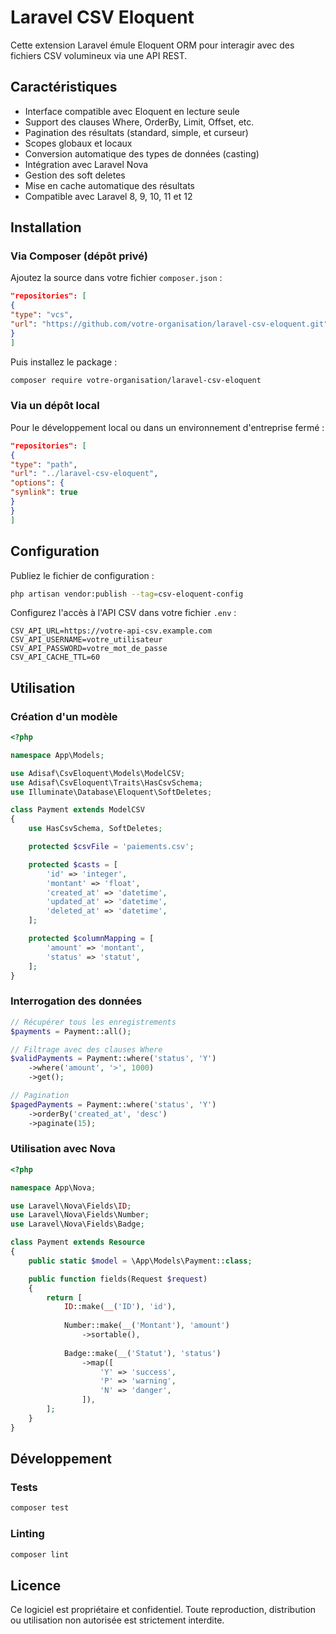 # Laravel CSV Eloquent

Cette extension Laravel émule Eloquent ORM pour interagir avec des fichiers CSV volumineux via une API REST.

## Caractéristiques

- Interface compatible avec Eloquent en lecture seule
- Support des clauses Where, OrderBy, Limit, Offset, etc.
- Pagination des résultats (standard, simple, et curseur)
- Scopes globaux et locaux
- Conversion automatique des types de données (casting)
- Intégration avec Laravel Nova
- Gestion des soft deletes
- Mise en cache automatique des résultats
- Compatible avec Laravel 8, 9, 10, 11 et 12

## Installation

### Via Composer (dépôt privé)

Ajoutez la source dans votre fichier `composer.json` :

```json
"repositories": [
{
"type": "vcs",
"url": "https://github.com/votre-organisation/laravel-csv-eloquent.git"
}
]
```

Puis installez le package :

```bash
composer require votre-organisation/laravel-csv-eloquent
```

### Via un dépôt local

Pour le développement local ou dans un environnement d'entreprise fermé :

```json
"repositories": [
{
"type": "path",
"url": "../laravel-csv-eloquent",
"options": {
"symlink": true
}
}
]
```

## Configuration

Publiez le fichier de configuration :

```bash
php artisan vendor:publish --tag=csv-eloquent-config
```

Configurez l'accès à l'API CSV dans votre fichier `.env` :

```
CSV_API_URL=https://votre-api-csv.example.com
CSV_API_USERNAME=votre_utilisateur
CSV_API_PASSWORD=votre_mot_de_passe
CSV_API_CACHE_TTL=60
```

## Utilisation

### Création d'un modèle

```php
<?php

namespace App\Models;

use Adisaf\CsvEloquent\Models\ModelCSV;
use Adisaf\CsvEloquent\Traits\HasCsvSchema;
use Illuminate\Database\Eloquent\SoftDeletes;

class Payment extends ModelCSV
{
    use HasCsvSchema, SoftDeletes;

    protected $csvFile = 'paiements.csv';

    protected $casts = [
        'id' => 'integer',
        'montant' => 'float',
        'created_at' => 'datetime',
        'updated_at' => 'datetime',
        'deleted_at' => 'datetime',
    ];

    protected $columnMapping = [
        'amount' => 'montant',
        'status' => 'statut',
    ];
}
```

### Interrogation des données

```php
// Récupérer tous les enregistrements
$payments = Payment::all();

// Filtrage avec des clauses Where
$validPayments = Payment::where('status', 'Y')
    ->where('amount', '>', 1000)
    ->get();

// Pagination
$pagedPayments = Payment::where('status', 'Y')
    ->orderBy('created_at', 'desc')
    ->paginate(15);
```

### Utilisation avec Nova

```php
<?php

namespace App\Nova;

use Laravel\Nova\Fields\ID;
use Laravel\Nova\Fields\Number;
use Laravel\Nova\Fields\Badge;

class Payment extends Resource
{
    public static $model = \App\Models\Payment::class;

    public function fields(Request $request)
    {
        return [
            ID::make(__('ID'), 'id'),
            
            Number::make(__('Montant'), 'amount')
                ->sortable(),
                
            Badge::make(__('Statut'), 'status')
                ->map([
                    'Y' => 'success',
                    'P' => 'warning',
                    'N' => 'danger',
                ]),
        ];
    }
}
```

## Développement

### Tests

```bash
composer test
```

### Linting

```bash
composer lint
```

## Licence

Ce logiciel est propriétaire et confidentiel. Toute reproduction, distribution ou utilisation non autorisée est
strictement interdite.
